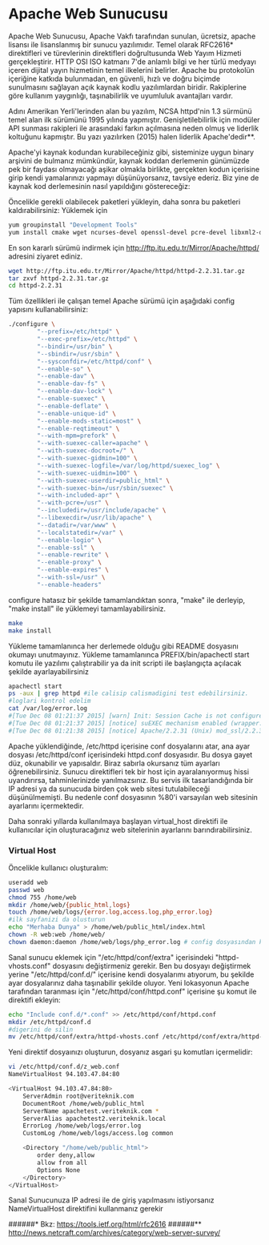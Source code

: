 # Apache Web Sunucusu

Apache Web Sunucusu, Apache Vakfı tarafından sunulan, ücretsiz, apache lisansı ile lisanslanmış bir sunucu yazılımıdır. Temel olarak RFC2616* direktifleri ve türevlerinin direktifleri doğrultusunda Web Yayım Hizmeti gerçekleştirir. HTTP OSI ISO katmanı 7'de anlamlı bilgi ve her türlü medyayı içeren dijital yayın hizmetinin temel ilkelerini belirler. Apache bu protokolün içeriğine katkıda bulunmadan, en güvenli, hızlı ve doğru biçimde sunulmasını sağlayan açık kaynak kodlu yazılımlardan biridir. Rakiplerine göre kullanım yaygınlığı, taşınabilirlik ve uyumluluk avantajları vardır. 

Adını Amerikan Yerli'lerinden alan bu yazılım, NCSA httpd'nin 1.3 sürmünü temel alan ilk sürümünü 1995 yılında yapmıştır. Genişletilebilirlik için modüler API sunması rakipleri ile arasındaki farkın açılmasına neden olmuş ve liderlik koltuğunu kapmıştır. Bu yazı yazılırken (2015) halen liderlik Apache'dedir**.

Apache'yi kaynak kodundan kurabileceğiniz gibi, sisteminize uygun binary arşivini de bulmanız mümkündür, kaynak koddan derlemenin günümüzde pek bir faydası olmayacağı aşikar olmakla birlikte, gerçekten kodun içerisine girip kendi yamalarınızı yapmayı düşünüyorsanız, tavsiye ederiz. Biz yine de kaynak kod derlemesinin nasıl yapıldığını göstereceğiz: 

Öncelikle gerekli olabilecek paketleri yükleyin, daha sonra bu paketleri kaldırabilirsiniz:
Yüklemek için
```bash
yum groupinstall "Development Tools"
yum install cmake wget ncurses-devel openssl-devel pcre-devel libxml2-devel curl-devel gd-devel libxslt-devel
```
En son kararlı sürümü indirmek için http://ftp.itu.edu.tr/Mirror/Apache/httpd/ adresini ziyaret ediniz.

```bash
wget http://ftp.itu.edu.tr/Mirror/Apache/httpd/httpd-2.2.31.tar.gz
tar zxvf httpd-2.2.31.tar.gz
cd httpd-2.2.31
```
Tüm özellikleri ile çalışan temel Apache sürümü için aşağıdaki config yapısını kullanabilirsiniz:

```bash
./configure \
        "--prefix=/etc/httpd" \
        "--exec-prefix=/etc/httpd" \
        "--bindir=/usr/bin" \
        "--sbindir=/usr/sbin" \
        "--sysconfdir=/etc/httpd/conf" \
        "--enable-so" \
        "--enable-dav" \
        "--enable-dav-fs" \
        "--enable-dav-lock" \
        "--enable-suexec" \
        "--enable-deflate" \
        "--enable-unique-id" \
        "--enable-mods-static=most" \
        "--enable-reqtimeout" \
        "--with-mpm=prefork" \
        "--with-suexec-caller=apache" \
        "--with-suexec-docroot=/" \
        "--with-suexec-gidmin=100" \
        "--with-suexec-logfile=/var/log/httpd/suexec_log" \
        "--with-suexec-uidmin=100" \
        "--with-suexec-userdir=public_html" \
        "--with-suexec-bin=/usr/sbin/suexec" \
        "--with-included-apr" \
        "--with-pcre=/usr" \
        "--includedir=/usr/include/apache" \
        "--libexecdir=/usr/lib/apache" \
        "--datadir=/var/www" \
        "--localstatedir=/var" \
        "--enable-logio" \
        "--enable-ssl" \
        "--enable-rewrite" \
        "--enable-proxy" \
        "--enable-expires" \
        "--with-ssl=/usr" \
        "--enable-headers"
```
configure hatasız bir şekilde tamamlandıktan sonra, "make" ile derleyip, "make install" ile yüklemeyi tamamlayabilirsiniz.

```bash
make
make install
```
Yükleme tamamlanınca her derlemede olduğu gibi README dosyasını okumayı unutmayınız. Yükleme tamamlanınca PREFIX/bin/apachectl start komutu ile yazılımı çalıştırabilir ya da init scripti ile başlangıçta açılacak şekilde ayarlayabilirsiniz

```bash
apachectl start
ps -aux | grep httpd #ile calisip calismadigini test edebilirsiniz.
#loglari kontrol edelim
cat /var/log/error.log
#[Tue Dec 08 01:21:37 2015] [warn] Init: Session Cache is not configured [hint: SSLSessionCache]
#[Tue Dec 08 01:21:37 2015] [notice] suEXEC mechanism enabled (wrapper: /usr/sbin/suexec)
#[Tue Dec 08 01:21:38 2015] [notice] Apache/2.2.31 (Unix) mod_ssl/2.2.31 OpenSSL/1.0.1e-fips DAV/2 configured -- resuming normal operations
```

Apache yüklendiğinde, /etc/httpd içerisine conf dosyalarını atar, ana ayar dosyası /etc/httpd/conf içerisindeki httpd.conf dosyasıdır. Bu dosya gayet düz, okunabilir ve yapısaldır. Biraz sabırla okursanız tüm ayarları öğrenebilirsiniz. Sunucu direktifleri tek bir host için ayaralanıyormuş hissi uyandırırsa, tahminlerinizde yanılmazsınız. Bu servis ilk tasarlandığında bir IP adresi ya da sunucuda birden çok web sitesi tutulabileceği düşünülmemişti. Bu nedenle conf dosyasının %80'i varsayılan web sitesinin ayarlarını içermektedir. 

Daha sonraki yıllarda kullanılmaya başlayan virtual_host direktifi ile kullanıcılar için oluşturacağınız web sitelerinin ayarlarını barındırabilirsiniz.

### Virtual Host
Öncelikle kullanıcı oluşturalım:
```bash
useradd web
passwd web
chmod 755 /home/web
mkdir /home/web/{public_html,logs}
touch /home/web/logs/{error.log,access.log,php_error.log}
#ilk sayfanizi da olusturun
echo "Merhaba Dunya" > /home/web/public_html/index.html
chown -R web:web /home/web/
chown daemon:daemon /home/web/logs/php_error.log # config dosyasından kullanıcıyı değiştirebilirsiniz.
```
Sanal sunucu eklemek için "/etc/httpd/conf/extra" içerisindeki "httpd-vhosts.conf" dosyasını değiştirmeniz gerekir. Ben bu dosyayı değiştirmek yerine "/etc/httpd/conf.d/" içerisine kendi dosyalarımı atıyorum, bu şekilde ayar dosyalarınız daha taşınabilir şekilde oluyor. Yeni lokasyonun Apache tarafından taranması için "/etc/httpd/conf/httpd.conf" içerisine şu komut ile direktifi ekleyin:

```bash
echo "Include conf.d/*.conf" >> /etc/httpd/conf/httpd.conf
mkdir /etc/httpd/conf.d
#digerini de silin
mv /etc/httpd/conf/extra/httpd-vhosts.conf /etc/httpd/conf/extra/httpd-vhosts.conf.old
```
Yeni direktif dosyaınızı oluşturun, dosyanız asgari şu komutları içermelidir:
```bash
vi /etc/httpd/conf.d/z_web.conf
NameVirtualHost 94.103.47.84:80

<VirtualHost 94.103.47.84:80>
    ServerAdmin root@veriteknik.com
    DocumentRoot /home/web/public_html
    ServerName apachetest.veriteknik.com *
    ServerAlias apachetest2.veriteknik.local
    ErrorLog /home/web/logs/error.log
    CustomLog /home/web/logs/access.log common

    <Directory "/home/web/public_html">
        order deny,allow
        allow from all
        Options None
    </Directory>
</VirtualHost>


```

Sanal Sunucunuza IP adresi ile de giriş yapılmasını istiyorsanız NameVirtualHost direktifini kullanmanız gerekir

######* Bkz: https://tools.ietf.org/html/rfc2616
######** http://news.netcraft.com/archives/category/web-server-survey/
